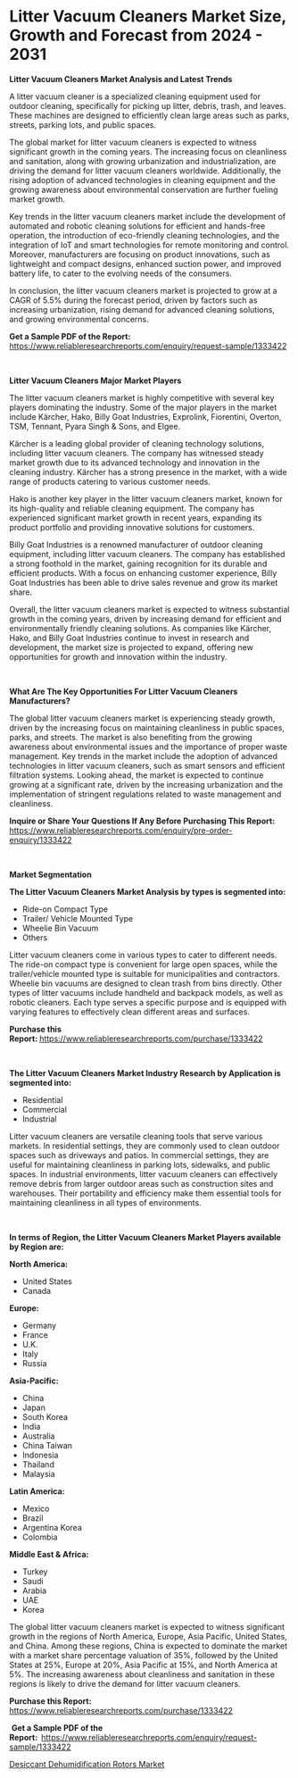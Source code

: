 <p><h1>Litter Vacuum Cleaners Market Size, Growth and Forecast from 2024 - 2031</h1></p><p><strong>Litter Vacuum Cleaners Market Analysis and Latest Trends</strong></p>
<p><p>A litter vacuum cleaner is a specialized cleaning equipment used for outdoor cleaning, specifically for picking up litter, debris, trash, and leaves. These machines are designed to efficiently clean large areas such as parks, streets, parking lots, and public spaces.</p><p>The global market for litter vacuum cleaners is expected to witness significant growth in the coming years. The increasing focus on cleanliness and sanitation, along with growing urbanization and industrialization, are driving the demand for litter vacuum cleaners worldwide. Additionally, the rising adoption of advanced technologies in cleaning equipment and the growing awareness about environmental conservation are further fueling market growth.</p><p>Key trends in the litter vacuum cleaners market include the development of automated and robotic cleaning solutions for efficient and hands-free operation, the introduction of eco-friendly cleaning technologies, and the integration of IoT and smart technologies for remote monitoring and control. Moreover, manufacturers are focusing on product innovations, such as lightweight and compact designs, enhanced suction power, and improved battery life, to cater to the evolving needs of the consumers.</p><p>In conclusion, the litter vacuum cleaners market is projected to grow at a CAGR of 5.5% during the forecast period, driven by factors such as increasing urbanization, rising demand for advanced cleaning solutions, and growing environmental concerns.</p></p>
<p><strong>Get a Sample PDF of the Report:&nbsp;</strong> <a href="https://www.reliableresearchreports.com/enquiry/request-sample/1333422">https://www.reliableresearchreports.com/enquiry/request-sample/1333422</a></p>
<p>&nbsp;</p>
<p><strong>Litter Vacuum Cleaners Major Market Players</strong></p>
<p><p>The litter vacuum cleaners market is highly competitive with several key players dominating the industry. Some of the major players in the market include Kärcher, Hako, Billy Goat Industries, Exprolink, Fiorentini, Overton, TSM, Tennant, Pyara Singh & Sons, and Elgee.</p><p>Kärcher is a leading global provider of cleaning technology solutions, including litter vacuum cleaners. The company has witnessed steady market growth due to its advanced technology and innovation in the cleaning industry. Kärcher has a strong presence in the market, with a wide range of products catering to various customer needs.</p><p>Hako is another key player in the litter vacuum cleaners market, known for its high-quality and reliable cleaning equipment. The company has experienced significant market growth in recent years, expanding its product portfolio and providing innovative solutions for customers.</p><p>Billy Goat Industries is a renowned manufacturer of outdoor cleaning equipment, including litter vacuum cleaners. The company has established a strong foothold in the market, gaining recognition for its durable and efficient products. With a focus on enhancing customer experience, Billy Goat Industries has been able to drive sales revenue and grow its market share.</p><p>Overall, the litter vacuum cleaners market is expected to witness substantial growth in the coming years, driven by increasing demand for efficient and environmentally friendly cleaning solutions. As companies like Kärcher, Hako, and Billy Goat Industries continue to invest in research and development, the market size is projected to expand, offering new opportunities for growth and innovation within the industry.</p></p>
<p>&nbsp;</p>
<p><strong>What Are The Key Opportunities For Litter Vacuum Cleaners Manufacturers?</strong></p>
<p><p>The global litter vacuum cleaners market is experiencing steady growth, driven by the increasing focus on maintaining cleanliness in public spaces, parks, and streets. The market is also benefiting from the growing awareness about environmental issues and the importance of proper waste management. Key trends in the market include the adoption of advanced technologies in litter vacuum cleaners, such as smart sensors and efficient filtration systems. Looking ahead, the market is expected to continue growing at a significant rate, driven by the increasing urbanization and the implementation of stringent regulations related to waste management and cleanliness.</p></p>
<p><strong>Inquire or Share Your Questions If Any Before Purchasing This Report:</strong> <a href="https://www.reliableresearchreports.com/enquiry/pre-order-enquiry/1333422">https://www.reliableresearchreports.com/enquiry/pre-order-enquiry/1333422</a></p>
<p>&nbsp;</p>
<p><strong>Market Segmentation</strong></p>
<p><strong>The Litter Vacuum Cleaners Market Analysis by types is segmented into:</strong></p>
<p><ul><li>Ride-on Compact Type</li><li>Trailer/ Vehicle Mounted Type</li><li>Wheelie Bin Vacuum</li><li>Others</li></ul></p>
<p><p>Litter vacuum cleaners come in various types to cater to different needs. The ride-on compact type is convenient for large open spaces, while the trailer/vehicle mounted type is suitable for municipalities and contractors. Wheelie bin vacuums are designed to clean trash from bins directly. Other types of litter vacuums include handheld and backpack models, as well as robotic cleaners. Each type serves a specific purpose and is equipped with varying features to effectively clean different areas and surfaces.</p></p>
<p><strong>Purchase this Report:&nbsp;</strong><a href="https://www.reliableresearchreports.com/purchase/1333422">https://www.reliableresearchreports.com/purchase/1333422</a></p>
<p>&nbsp;</p>
<p><strong>The Litter Vacuum Cleaners Market Industry Research by Application is segmented into:</strong></p>
<p><ul><li>Residential</li><li>Commercial</li><li>Industrial</li></ul></p>
<p><p>Litter vacuum cleaners are versatile cleaning tools that serve various markets. In residential settings, they are commonly used to clean outdoor spaces such as driveways and patios. In commercial settings, they are useful for maintaining cleanliness in parking lots, sidewalks, and public spaces. In industrial environments, litter vacuum cleaners can effectively remove debris from larger outdoor areas such as construction sites and warehouses. Their portability and efficiency make them essential tools for maintaining cleanliness in all types of environments.</p></p>
<p>&nbsp;</p>
<p><strong>In terms of Region, the Litter Vacuum Cleaners Market Players available by Region are:</strong></p>
<p>
    <p> <strong> North America: </strong>
        <ul>
            <li>United States</li>
            <li>Canada</li>
        </ul>
        </p> 
    <p> <strong> Europe: </strong>
        <ul>
            <li>Germany</li>
            <li>France</li>
            <li>U.K.</li>
            <li>Italy</li>
            <li>Russia</li>
        </ul>
        </p> 
    <p> <strong> Asia-Pacific: </strong>
        <ul>
            <li>China</li>
            <li>Japan</li>
            <li>South Korea</li>
            <li>India</li>
            <li>Australia</li>
            <li>China Taiwan</li>
            <li>Indonesia</li>
            <li>Thailand</li>
            <li>Malaysia</li>
        </ul>
        </p> 
    <p> <strong> Latin America: </strong>
        <ul>
            <li>Mexico</li>
            <li>Brazil</li>
            <li>Argentina Korea</li>
            <li>Colombia</li>
        </ul>
        </p> 
    <p> <strong> Middle East & Africa: </strong>
        <ul>
            <li>Turkey</li>
            <li>Saudi</li>
            <li>Arabia</li>
            <li>UAE</li>
            <li>Korea</li>
        </ul>
    </p>
    </p>
<p><p>The global litter vacuum cleaners market is expected to witness significant growth in the regions of North America, Europe, Asia Pacific, United States, and China. Among these regions, China is expected to dominate the market with a market share percentage valuation of 35%, followed by the United States at 25%, Europe at 20%, Asia Pacific at 15%, and North America at 5%. The increasing awareness about cleanliness and sanitation in these regions is likely to drive the demand for litter vacuum cleaners.</p></p>
<p><strong>Purchase this Report: </strong><a href="https://www.reliableresearchreports.com/purchase/1333422">https://www.reliableresearchreports.com/purchase/1333422</a></p>
<p>&nbsp;<strong>Get a Sample PDF of the Report:&nbsp;&nbsp;</strong><a href="https://www.reliableresearchreports.com/enquiry/request-sample/1333422">https://www.reliableresearchreports.com/enquiry/request-sample/1333422</a></p>
<p><strong></strong></p>
<p><p><a href="https://github.com/jodemen/Market-Research-Report-List-1/blob/main/desiccant-dehumidification-rotors-market.md">Desiccant Dehumidification Rotors Market</a></p></p>